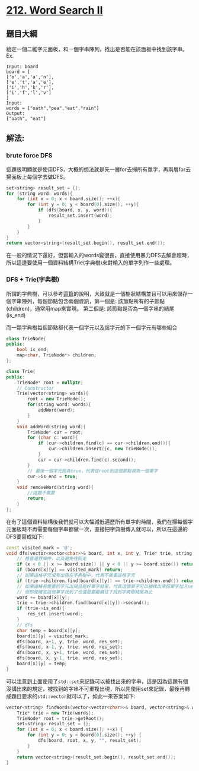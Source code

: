 # [212. Word Search II](https://leetcode.com/problems/word-search-ii/)

## 題目大綱
給定一個二維字元面板，和一個字串陣列，找出是否能在該面板中找到該字串。
Ex.
```
Input: board
board = [
['o','a','a','n'],
['e','t','a','e'],
['i','h','k','r'],
['i','f','l','v']
]
Input:
words = ["oath","pea","eat","rain"]
Output:
["oath", "eat"]
```

## 解法:
### brute force DFS
這題很明顯就是使用DFS，大概的想法就是先一層for去掃所有單字，再兩層for去掃面板上每個字去做DFS。
```cpp
set<string> result_set = {};
for (string word: words){
    for (int x = 0; x < board.size(); ++x){
        for (int y = 0; y < board[0].size(); ++y){
            if (dfs(board, x, y, word)){
                result_set.insert(word);
            }
        }
    }
}
return vector<string>(result_set.begin(), result_set.end());
```
在一般的情況下還好，但當輸入的words變很長，直接使用暴力DFS去解會超時，所以這邊要使用一個資料結構Trie(字典樹)來對輸入的單字列作一些處理。

### DFS + Trie(字典樹)
所謂的字典樹，可以參考[這篇](https://codertw.com/%E7%A8%8B%E5%BC%8F%E8%AA%9E%E8%A8%80/425170/)的說明，大致就是一個樹狀結構並且可以用來儲存一個字串陣列，每個節點包含兩個資訊，第一個是: 該節點所有的子節點(children)，通常用map來實現。 第二個是: 該節點是否為一個字串的結尾(is_end)

而一顆字典樹每個節點都代表一個字元以及該字元的下一個字元有哪些組合

```cpp
class TrieNode{
public:
    bool is_end;
    map<char, TrieNode*> children;
};

class Trie{
public:
    TrieNode* root = nullptr;
    // Constructor
    Trie(vector<string> words){
        root = new TrieNode();
        for(string word: words){
            addWord(word);
        }
    }
    void addWord(string word){
        TrieNode* cur = root;
        for (char c: word){
            if (cur->children.find(c) == cur->children,end()){
                cur->children.insert({c, new TrieNode());
            }
            cur = cur->children.find(c).second();
        }
        // 最後一個字元設為true，代表從root到這個節點視為一個單字
        cur->is_end = true;
    }
    void removeWord(string word){
        //這題不需要
        return;
    }
};
```
在有了這個資料結構後我們就可以大幅減低遍歷所有單字的時間，我們在掃每個字元面板時不再需要每個字串都做一次，直接把字典樹傳入就可以，所以在這邊的DFS要寫成如下:

```cpp
const visited_mark = '@';
void dfs(vector<vector<char>>& board, int x, int y, Trie* trie, string word, set<string>& res_set){
    // 檢查邊界條件，以及避免往回走
    if (x < 0 || x >= board.size() || y < 0 || y >= board.size()) return;
    if (board[x][y] == visited_mark) return;
    // 如果這格字元沒有出現在字典樹中，代表不需要這格字元
    if (trie->children.find(board[x][y]) == trie->children.end()) return;
    // 如果這格有需要的字元出現且剛好單字結束，代表這個單字可以被找出來把單字加入set中
    // 但即使確定這個單字找到了也還是要繼續往下找到字典樹結尾為止
    word += board[x][y];
    trie = trie->children.find(board[x][y])->second();
    if (trie->is_end){
        res_set.insert(word);
    }
    // dfs
    char temp = board[x][y];
    board[x][y] = visited_mark;
    dfs(board, x+1, y, trie, word, res_set);
    dfs(board, x-1, y, trie, word, res_set);
    dfs(board, x, y+1, trie, word, res_set);
    dfs(board, x, y-1, trie, word, res_set);
    board[x][y] = temp;
}
```

可以注意到上面使用了`std::set`來記錄可以被找出來的字串，這是因為這題有個沒講出來的規定，被找到的字串不可重複出現，所以先使用set來記錄，最後再轉成題目要求的`std::vector`就可以了，如此一來答案如下:

```cpp
vector<string> findWords(vector<vector<char>>& board, vector<string>& words) {
	Trie* trie = new Trie(words);
	TrieNode* root = trie->getRoot();
	set<string> result_set = {};
	for (int x = 0; x < board.size(); ++x) {
		for (int y = 0; y < board[0].size(); ++y) {
			dfs(board, root, x, y, "", result_set);
		}
	}
	return vector<string>(result_set.begin(), result_set.end());
}
```
